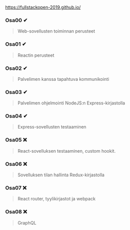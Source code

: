 https://fullstackopen-2019.github.io/

### Osa00 ✔
> Web-sovellusten toiminnan perusteet
### Osa01 ✔
> Reactin perusteet
### Osa02 ✔
> Palvelimen kanssa tapahtuva kommunikointi
### Osa03 ✔
> Palvelimen ohjelmointi NodeJS:n Express-kirjastolla
### Osa04 ✔
> Express-sovellusten testaaminen
### Osa05 ❌
> React-sovelluksen testaaminen, custom hookit.
### Osa06 ❌
> Sovelluksen tilan hallinta Redux-kirjastolla
### Osa07 ❌
> React router, tyylikirjastot ja webpack
### Osa08 ❌
> GraphQL
